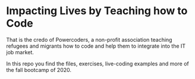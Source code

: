 # Impacting Lives by Teaching how to Code
That is the credo of Powercoders, a non-profit association teaching refugees and migrants how to code and help them to integrate into the IT job market.

In this repo you find the files, exercises, live-coding examples and more of the fall bootcamp of 2020.
